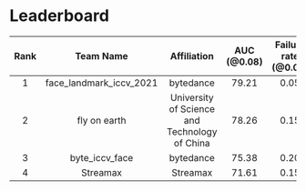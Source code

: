 # Leaderboard
| Rank | Team Name | Affiliation | AUC (@0.08) | Failure rate (@0.08) | NME |
|:----:| :----:| :----:| :----: | :----:| :----:|
|1| face_landmark_iccv_2021 | bytedance | 79.21 | 0.05 | 1.66 |
|2| fly on earth | University of Science and Technology of China | 78.26 | 0.15 | 1.75 |
|3| byte_iccv_face | bytedance | 75.38 | 0.20 | 1.97 |
|4| Streamax | Streamax | 71.61 | 0.15 | 2.27 |